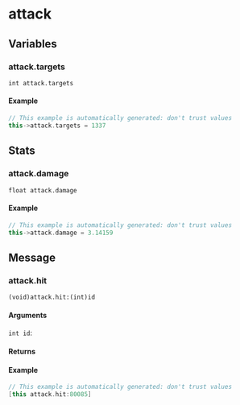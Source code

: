 # attack
## Variables
### **attack.targets**
`int attack.targets`




#### Example
``` cpp
// This example is automatically generated: don't trust values
this->attack.targets = 1337
```
## Stats
### **attack.damage**
`float attack.damage`




#### Example
``` cpp
// This example is automatically generated: don't trust values
this->attack.damage = 3.14159
```
## Message
### **attack.hit**
`(void)attack.hit:(int)id `


#### Arguments
`int id`: 

#### Returns



#### Example
``` cpp
// This example is automatically generated: don't trust values
[this attack.hit:80085]
```

